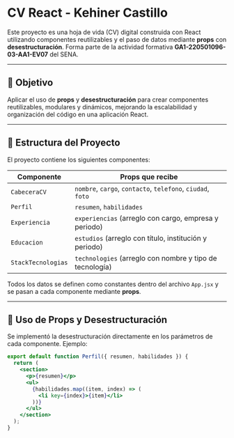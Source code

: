# CV React - Kehiner Castillo

Este proyecto es una hoja de vida (CV) digital construida con React utilizando componentes reutilizables y el paso de datos mediante **props** con **desestructuración**. Forma parte de la actividad formativa **GA1-220501096-03-AA1-EV07** del SENA.

---

## 🎯 Objetivo

Aplicar el uso de **props** y **desestructuración** para crear componentes reutilizables, modulares y dinámicos, mejorando la escalabilidad y organización del código en una aplicación React.

---

## 🧱 Estructura del Proyecto

El proyecto contiene los siguientes componentes:

| Componente      | Props que recibe                                                                 |
|-----------------|-----------------------------------------------------------------------------------|
| `CabeceraCV`    | `nombre`, `cargo`, `contacto`, `telefono`, `ciudad`, `foto`                      |
| `Perfil`        | `resumen`, `habilidades`                                                         |
| `Experiencia`   | `experiencias` (arreglo con cargo, empresa y periodo)                            |
| `Educacion`     | `estudios` (arreglo con título, institución y periodo)                           |
| `StackTecnologias` | `technologies` (arreglo con nombre y tipo de tecnología)                     |

Todos los datos se definen como constantes dentro del archivo `App.jsx` y se pasan a cada componente mediante **props**.

---

## 🔄 Uso de Props y Desestructuración

Se implementó la desestructuración directamente en los parámetros de cada componente. Ejemplo:

```jsx
export default function Perfil({ resumen, habilidades }) {
  return (
    <section>
      <p>{resumen}</p>
      <ul>
        {habilidades.map((item, index) => (
          <li key={index}>{item}</li>
        ))}
      </ul>
    </section>
  );
}
